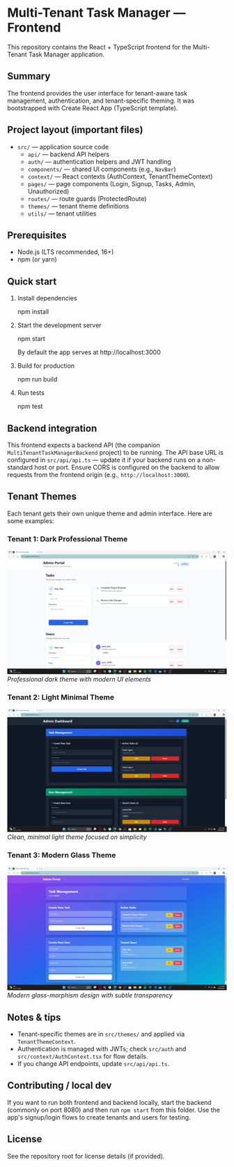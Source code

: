 
# Multi-Tenant Task Manager — Frontend

This repository contains the React + TypeScript frontend for the Multi-Tenant Task Manager application.

Summary
-------
The frontend provides the user interface for tenant-aware task management, authentication, and tenant-specific theming. It was bootstrapped with Create React App (TypeScript template).

Project layout (important files)
--------------------------------
- `src/` — application source code
  - `api/` — backend API helpers
  - `auth/` — authentication helpers and JWT handling
  - `components/` — shared UI components (e.g., `NavBar`)
  - `context/` — React contexts (AuthContext, TenantThemeContext)
  - `pages/` — page components (Login, Signup, Tasks, Admin, Unauthorized)
  - `routes/` — route guards (ProtectedRoute)
  - `themes/` — tenant theme definitions
  - `utils/` — tenant utilities

Prerequisites
-------------
- Node.js (LTS recommended, 16+)
- npm (or yarn)

Quick start
-----------
1. Install dependencies

	npm install

2. Start the development server

	npm start

	By default the app serves at http://localhost:3000

3. Build for production

	npm run build

4. Run tests

	npm test

Backend integration
-------------------
This frontend expects a backend API (the companion `MultiTenantTaskManagerBackend` project) to be running. The API base URL is configured in `src/api/api.ts` — update it if your backend runs on a non-standard host or port. Ensure CORS is configured on the backend to allow requests from the frontend origin (e.g., `http://localhost:3000`).

Tenant Themes
-------------
Each tenant gets their own unique theme and admin interface. Here are some examples:

### Tenant 1: Dark Professional Theme
![Dark Professional Theme](./images/Screenshot%20(177).png)
*Professional dark theme with modern UI elements*

### Tenant 2: Light Minimal Theme
![Light Minimal Theme](./images/Screenshot%20(178).png)
*Clean, minimal light theme focused on simplicity*

### Tenant 3: Modern Glass Theme
![Modern Glass Theme](./images/Screenshot%20(179).png)
*Modern glass-morphism design with subtle transparency*

Notes & tips
------------
- Tenant-specific themes are in `src/themes/` and applied via `TenantThemeContext`.
- Authentication is managed with JWTs; check `src/auth` and `src/context/AuthContext.tsx` for flow details.
- If you change API endpoints, update `src/api/api.ts`.

Contributing / local dev
------------------------
If you want to run both frontend and backend locally, start the backend (commonly on port 8080) and then run `npm start` from this folder. Use the app's signup/login flows to create tenants and users for testing.

License
-------
See the repository root for license details (if provided).
